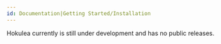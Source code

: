 ```yaml
---
id: Documentation|Getting Started/Installation
---
```


Hokulea currently is still under development and has no public releases.
